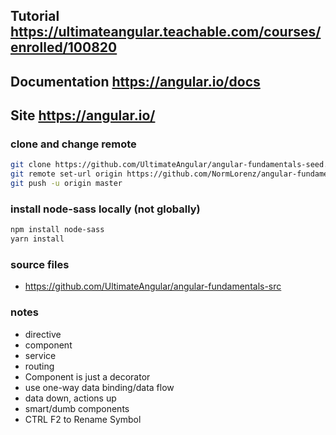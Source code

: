 ## Tutorial https://ultimateangular.teachable.com/courses/enrolled/100820
## Documentation https://angular.io/docs
## Site https://angular.io/

### clone and change remote

```bash
git clone https://github.com/UltimateAngular/angular-fundamentals-seed.git angular-fundamentals
git remote set-url origin https://github.com/NormLorenz/angular-fundamentals.git
git push -u origin master
```

### install node-sass locally (not globally)

```bash
npm install node-sass
yarn install
```

### source files

* https://github.com/UltimateAngular/angular-fundamentals-src

### notes

* directive
* component
* service
* routing
* Component is just a decorator
* use one-way data binding/data flow
* data down, actions up
* smart/dumb components
* CTRL F2 to Rename Symbol